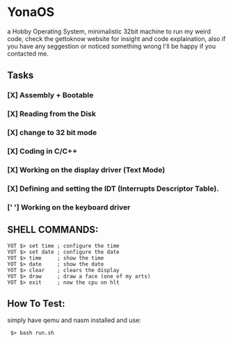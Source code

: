 # YonaOS
a Hobby Operating System, minimalistic 32bit machine to run my weird code, check the gettoknow website for insight and code explaination, also if you have any seggestion or noticed something wrong I'll be happy if you contacted me.
## Tasks

### [X] Assembly + Bootable
### [X] Reading from the Disk
### [X] change to 32 bit mode
### [X] Coding in C/C++
### [X] Working on the display driver (Text Mode)
### [X] Defining and setting the IDT (Interrupts Descriptor Table).
### [' '] Working on the keyboard driver

## SHELL COMMANDS:
	YOT $> set time	; configure the time
	YOT $> set date	; configure the date
	YOT $> time		; show the time
	YOT $> date		; show the date
	YOT $> clear	; clears the display
	YOT $> draw		; draw a face (one of my arts)
	YOT $> exit		; now the cpu on hlt


## How To Test:
  simply have qemu and nasm installed and use:
   ```
    $> bash run.sh
   ```
